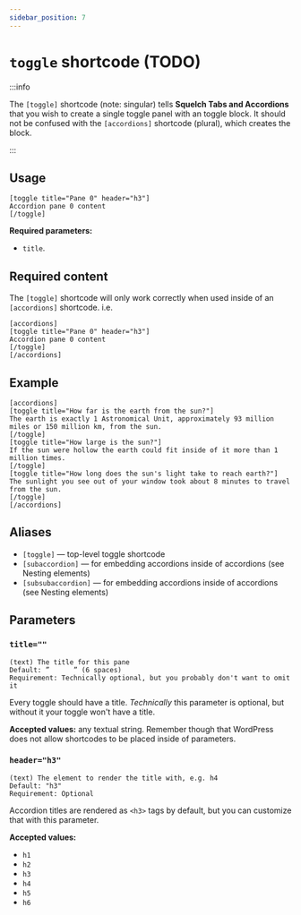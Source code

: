 ```yaml
---
sidebar_position: 7
---
```


# `toggle` shortcode (TODO)

:::info

The `[toggle]` shortcode (note: singular) tells **Squelch Tabs and Accordions** that you wish to create a single toggle panel with an toggle block. It should not be confused with the `[accordions]` shortcode (plural), which creates the block.

:::

## Usage


```
[toggle title="Pane 0" header="h3"]
Accordion pane 0 content
[/toggle]
```

**Required parameters:**

* `title`.

## Required content

The `[toggle]` shortcode will only work correctly when used inside of an `[accordions]` shortcode. i.e.

```
[accordions]
[toggle title="Pane 0" header="h3"]
Accordion pane 0 content
[/toggle]
[/accordions]
```

## Example

```
[accordions]
[toggle title="How far is the earth from the sun?"]
The earth is exactly 1 Astronomical Unit, approximately 93 million miles or 150 million km, from the sun.
[/toggle]
[toggle title="How large is the sun?"]
If the sun were hollow the earth could fit inside of it more than 1 million times.
[/toggle]
[toggle title="How long does the sun's light take to reach earth?"]
The sunlight you see out of your window took about 8 minutes to travel from the sun.
[/toggle]
[/accordions]
```

## Aliases

* `[toggle]` — top-level toggle shortcode
* `[subaccordion]` — for embedding accordions inside of accordions (see Nesting elements)
* `[subsubaccordion]` — for embedding accordions inside of accordions (see Nesting elements)

## Parameters

### `title=""`

```
(text) The title for this pane
Default: ”      ” (6 spaces)
Requirement: Technically optional, but you probably don't want to omit it
```

Every toggle should have a title. *Technically* this parameter is optional, but without it your toggle won't have a title.

**Accepted values:** any textual string. Remember though that WordPress does not allow shortcodes to be placed inside of parameters.

### `header="h3"`

```
(text) The element to render the title with, e.g. h4
Default: "h3"
Requirement: Optional
```

Accordion titles are rendered as `<h3>` tags by default, but you can customize that with this parameter.

**Accepted values:**

* `h1`
* `h2`
* `h3`
* `h4`
* `h5`
* `h6`

